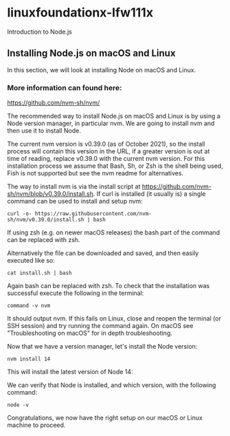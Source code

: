 # linuxfoundationx-lfw111x
Introduction to Node.js

## Installing Node.js on macOS and Linux
In this section, we will look at installing Node on macOS and Linux.

### More information can found here:
https://github.com/nvm-sh/nvm/

The recommended way to install Node.js on macOS and Linux is by using a Node version manager, in particular nvm. We are going to install nvm and then use it to install Node.

The current nvm version is v0.39.0 (as of October 2021), so the install process will contain this version in the URL, if a greater version is out at time of reading, replace v0.39.0 with the current nvm version. For this installation process we assume that Bash, Sh, or Zsh is the shell being used, Fish is not supported but see the nvm readme for alternatives.

The way to install nvm is via the install script at https://github.com/nvm-sh/nvm/blob/v0.39.0/install.sh. If curl is installed (it usually is) a single command can be used to install and setup nvm:

``curl -o- https://raw.githubusercontent.com/nvm-sh/nvm/v0.39.0/install.sh | bash``

If using zsh (e.g. on newer macOS releases) the bash part of the command can be replaced with zsh.

Alternatively the file can be downloaded and saved, and then easily executed like so:

``cat install.sh | bash``

Again bash can be replaced with zsh. To check that the installation was successful execute the following in the terminal:

``command -v nvm``

It should output nvm. If this fails on Linux, close and reopen the terminal (or SSH session) and try running the command again. On macOS see "Troubleshooting on macOS" for in depth troubleshooting.

Now that we have a version manager, let's install the Node version:

``nvm install 14``

This will install the latest version of Node 14:

We can verify that Node is installed, and which version, with the following command:

``node -v``

Congratulations, we now have the right setup on our macOS or Linux machine to proceed.

